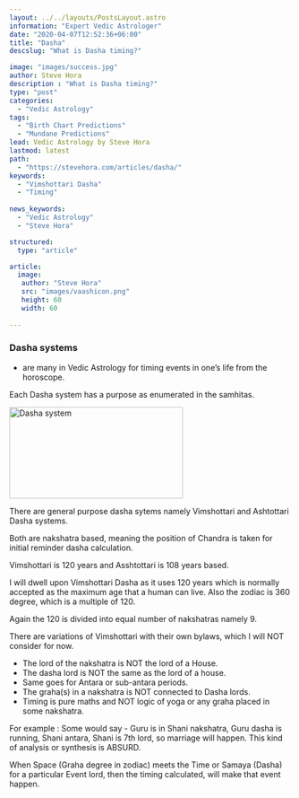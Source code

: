 ```yaml
---
layout: ../../layouts/PostsLayout.astro
information: "Expert Vedic Astrologer"
date: "2020-04-07T12:52:36+06:00"
title: "Dasha"
descslug: "What is Dasha timing?"

image: "images/success.jpg"
author: Steve Hora
description : "What is Dasha timing?"
type: "post"
categories: 
  - "Vedic Astrology"
tags:
  - "Birth Chart Predictions"
  - "Mundane Predictions"
lead: Vedic Astrology by Steve Hora
lastmod: latest 
path:
  - "https://stevehora.com/articles/dasha/"
keywords:
  - "Vimshottari Dasha"
  - "Timing"
  
news_keywords:
  - "Vedic Astrology"
  - "Steve Hora"

structured:
  type: "article"

article:
  image:
   author: "Steve Hora"
   src: "images/vaashicon.png"
   height: 60
   width: 60
  
---
```


### Dasha systems
- are many in Vedic Astrology for timing events in one’s life from the horoscope.

Each Dasha system has a purpose as enumerated in the samhitas.

<img src="/images/articles/dasha.png" alt="Dasha system" width="310" height="163">

There are general purpose dasha sytems namely Vimshottari and Ashtottari Dasha systems.

Both are nakshatra based, meaning the position of Chandra is taken for initial reminder dasha calculation.

Vimshottari is 120 years and Asshtottari is 108 years based.

I will dwell upon Vimshottari Dasha as it uses 120 years which is normally accepted as the maximum age that a human can live. Also the zodiac is 360 degree, which is a multiple of 120.

Again the 120 is divided into equal number of nakshatras namely 9.

There are variations of Vimshottari with their own bylaws, which I will NOT consider for now.

* The lord of the nakshatra is NOT the lord of a House.
* The dasha lord is NOT the same as the lord of a house.
* Same goes for Antara or sub-antara periods.
* The graha(s) in a nakshatra is NOT connected to Dasha lords.
* Timing is pure maths and NOT logic of yoga or any graha placed in some nakshatra.

For example : Some would say - Guru is in Shani nakshatra, Guru dasha is running, Shani antara, Shani is 7th lord, so marriage will happen. This kind of analysis or synthesis is ABSURD.

When Space (Graha degree in zodiac) meets the Time or Samaya (Dasha) for a particular Event lord, then the timing calculated, will make that event happen.
